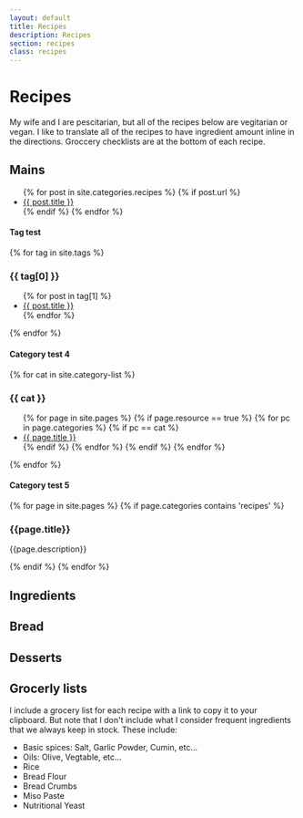```yaml
---
layout: default
title: Recipes
description: Recipes
section: recipes
class: recipes
---
```


<div class="article" markdown="1">

# Recipes
My wife and I are pescitarian, but all of the recipes below are vegitarian or vegan. I like to translate all of the recipes to have ingredient amount inline in the directions. Groccery checklists are at the bottom of each recipe.

## Mains
<ul>
  {% for post in site.categories.recipes %}
    {% if post.url %}
        <li><a href="{{ post.url }}">{{ post.title }}</a></li>
    {% endif %}
  {% endfor %}
</ul>

#### Tag test
{% for tag in site.tags %}
  <h3>{{ tag[0] }}</h3>
  <ul>
    {% for post in tag[1] %}
      <li><a href="{{ post.url }}">{{ post.title }}</a></li>
    {% endfor %}
  </ul>
{% endfor %}

#### Category test 4
<!-- Using https://stackoverflow.com/questions/17118551/generating-a-list-of-pages-not-posts-in-a-given-category#17913214 -->
{% for cat in site.category-list %}
### {{ cat }}
<ul>
  {% for page in site.pages %}
    {% if page.resource == true %}
      {% for pc in page.categories %}
        {% if pc == cat %}
          <li><a href="{{ page.url }}">{{ page.title }}</a></li>
        {% endif %}   <!-- cat-match-p -->
      {% endfor %}  <!-- page-category -->
    {% endif %}   <!-- resource-p -->
  {% endfor %}  <!-- page -->
</ul>
{% endfor %}  <!-- cat -->

#### Category test 5
<!-- Using https://stackoverflow.com/questions/17118551/generating-a-list-of-pages-not-posts-in-a-given-category#17913214 -->
{% for page in site.pages %}
  {% if page.categories contains 'recipes' %}
    <div class="item">
      <h3>{{page.title}}</h3>
      <p>{{page.description}}</p>
    </div>
  {% endif %}
{% endfor %}


## Ingredients
## Bread
## Desserts

## Grocerly lists
I include a grocery list for each recipe with a link to copy it to your clipboard. But note that I don't include what I consider frequent ingredients that we always keep in stock. These include:
* Basic spices: Salt, Garlic Powder, Cumin, etc...
* Oils: Olive, Vegtable, etc...
* Rice
* Bread Flour
* Bread Crumbs
* Miso Paste
* Nutritional Yeast

</div>
